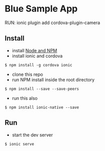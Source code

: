 # Blue Sample App


RUN: ionic plugin add cordova-plugin-camera

## Install
* install [Node and NPM](https://docs.npmjs.com/getting-started/installing-node)
* install ionic and cordova
```
$ npm install -g cordova ionic
```
* clone this repo
* run NPM install inside the root directory
```
$ npm install --save --save-peers
```

* run this also
```
$ npm install ionic-native --save
```

## Run
* start the dev server
```
$ ionic serve
```
